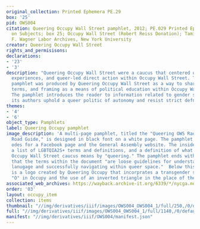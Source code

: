 ```yaml
---
original_collection: Printed Ephemera PE.29
box: '25'
pid: OWS004
citation: Queering Occupy Wall Street pamphlet, 2012; PE.029 Printed Ephemera Collection
  on Subjects; box 25; Occupy Wall Street (Robert Reiss Donation); Tamiment Library/Robert
  F. Wagner Labor Archives, New York University
creator: Queering Occupy Wall Street
rights_and_permisisons:
declarations:
- '23'
- '3'
description: "Queering Occupy Wall Street were a caucus that centered queer lives,
  experiences, and queer-led direct action within Occupy Wall Street. This multi-page
  pamphlet was produced by Queering Occupy Wall Street as a way to share language,
  terms, and framing as a means of political education within Occupy Wall Street.
  The pamphlet introduces the reader to information related to gender sexuality; however,
  its authors uphold a queer politic of autonomy and resist strict defnition. \n\n"
themes:
- '4'
- '6'
object_type: Pamphlets
label: Queering Occupy pamphlet
image_description: 'A multi-page pamphlet, titled the "Queering OWS Radical Language
  Road Guide," is designed in black font on a white page. The pamphlet includes QR
  odes for a Facebook page and the General Assembly website. The inside pages include
  a list of LGBTQIA2S+ terms and definitions, and a definition of what the Queering
  Occupy Wall Street caucus means by "queering." The pamphlet ends with a disclaimer
  that the terms within the document "are loose guidelines for understanding important
  lanugage and successfully navigating within queer space."  Below this statement
  is a logo created by Queering Occupy that incorprates a transgender symbol as the
  "O" in Occupy and the use of an inverted triangle in the place of the "U" in "Occupy." '
associated_web_archives: https://wayback.archive-it.org/6339/*/nycga.net
order: '03'
layout: occupy_item
collection: items
thumbnail: "//img/derivatives/iiif/images/OWS004_OWS004_1/full/250,/0/default.jpg"
full: "//img/derivatives/iiif/images/OWS004_OWS004_1/full/1140,/0/default.jpg"
manifest: "//img/derivatives/iiif/OWS004/manifest.json"
---
```

